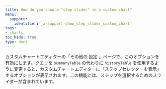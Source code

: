 ```yaml
---
title: How do you show a "step slider" in a custom chart?
menu:
  support:
    identifier: ja-support-show_step_slider_custom_chart
tags:
- charts
toc_hide: true
type: docs
---
```


カスタムチャートエディターの「その他の 設定 」ページで、このオプションを有効にします。クエリを `summaryTable` の代わりに `historyTable` を使用するように変更すると、カスタムチャートエディターに「ステップセレクターを表示」するオプションが表示されます。この機能には、ステップを選択するためのスライダーが含まれています。
